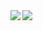 <a href="https://github.com/anuraghazra/github-readme-stats">
  <img align="left" src="https://github-readme-stats.vercel.app/api?username=Jun-T-git&count_private=true&show_icons=true&theme=tokyonight" />
</a>
<a href="https://github.com/anuraghazra/github-readme-stats">
  <img align="left" src="https://github-readme-stats.vercel.app/api/top-langs/?username=Jun-T-git&theme=tokyonight" />
</a>
